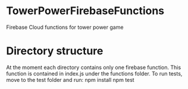 # TowerPowerFirebaseFunctions
Firebase Cloud functions for tower power game

# Directory structure
At the moment each directory contains only one firebase function. This function is contained in index.js under the functions folder.
To run tests, move to the test folder and run:
npm install
npm test
